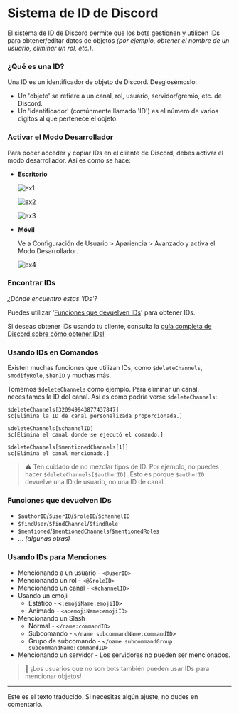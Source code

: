 
# Sistema de ID de Discord

El sistema de ID de Discord permite que los bots gestionen y utilicen IDs para obtener/editar datos de objetos *(por ejemplo, obtener el nombre de un usuario, eliminar un rol, etc.)*.

### ¿Qué es una ID?
Una ID es un identificador de objeto de Discord. Desglosémoslo:
- Un 'objeto' se refiere a un canal, rol, usuario, servidor/gremio, etc. de Discord.
- Un 'identificador' (comúnmente llamado 'ID') es el número de varios dígitos al que pertenece el objeto.

### Activar el Modo Desarrollador
Para poder acceder y copiar IDs en el cliente de Discord, debes activar el modo desarrollador. Así es como se hace:

- **Escritorio**

    ![ex1](https://user-images.githubusercontent.com/116581988/199096924-0aff5394-5b58-4c16-b9fd-fe744dd48669.png)

    ![ex2](https://user-images.githubusercontent.com/116581988/199097049-49fd06e2-29e9-40a6-900f-009c3b5897db.png)

    ![ex3](https://user-images.githubusercontent.com/116581988/199097113-91a52937-af03-430b-a58e-d1b561b1debb.png)

- **Móvil**

   Ve a Configuración de Usuario > Apariencia > Avanzado y activa el Modo Desarrollador.

   ![ex4](https://user-images.githubusercontent.com/116581988/199097168-e304e814-53ba-4015-a7a4-4b5ff72bf7f4.png)

### Encontrar IDs
*¿Dónde encuentro estas 'IDs'?*

Puedes utilizar '[Funciones que devuelven IDs](#functions-that-return-ids)' para obtener IDs.

Si deseas obtener IDs usando tu cliente, consulta la [guía completa de Discord sobre cómo obtener IDs!](https://support.discord.com/hc/en-us/articles/206346498-Where-can-I-find-my-User-Server-Message-ID-)

### Usando IDs en Comandos

Existen muchas funciones que utilizan IDs, como `$deleteChannels`, `$modifyRole`, `$banID` y muchas más.

Tomemos `$deleteChannels` como ejemplo. Para eliminar un canal, necesitamos la ID del canal. Así es como podría verse `$deleteChannels`:
```
$deleteChannels[320949943877437847]
$c[Elimina la ID de canal personalizada proporcionada.]

$deleteChannels[$channelID]
$c[Elimina el canal donde se ejecutó el comando.]

$deleteChannels[$mentionedChannels[1]]
$c[Elimina el canal mencionado.]
```

> ⚠️ Ten cuidado de no mezclar tipos de ID. Por ejemplo, no puedes hacer `$deleteChannels[$authorID]`. Esto es porque `$authorID` devuelve una ID de usuario, no una ID de canal.

### Funciones que devuelven IDs
- `$authorID`/`$userID`/`$roleID`/`$channelID`
- `$findUser`/`$findChannel`/`$findRole`
- `$mentioned`/`$mentionedChannels`/`$mentionedRoles`
- ... *(algunas otras)*

### Usando IDs para Menciones
- Mencionando a un usuario - `<@userID>`
- Mencionando un rol - `<@&roleID>`
- Mencionando un canal - `<#channelID>`
- Usando un emoji
    - Estático - `<:emojiName:emojiID>`
    - Animado - `<a:emojiName:emojiID>`
- Mencionando un Slash
    - Normal - `</name:commandID>`
    - Subcomando - `</name subcommandName:commandID>`
    - Grupo de subcomando - `</name subcommandGroup subcommandName:commandID>`
- Mencionando un servidor - Los servidores no pueden ser mencionados.

> 📝 ¡Los usuarios que no son bots también pueden usar IDs para mencionar objetos!

---

Este es el texto traducido. Si necesitas algún ajuste, no dudes en comentarlo.